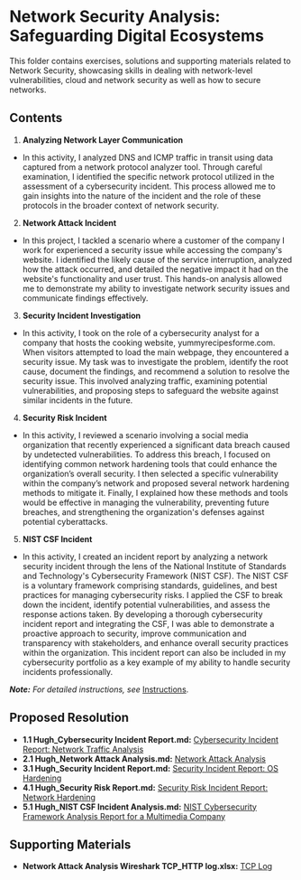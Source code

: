 # Network Security Analysis: Safeguarding Digital Ecosystems

This folder contains exercises, solutions and supporting materials related to Network Security, showcasing skills in dealing with network-level vulnerabilities, cloud and network security as well as how to secure networks.

## Contents
1. **Analyzing Network Layer Communication**
- In this activity, I analyzed DNS and ICMP traffic in transit using data captured from a network protocol analyzer tool. Through careful examination, I identified the specific network protocol utilized in the assessment of a cybersecurity incident. This process allowed me to gain insights into the nature of the incident and the role of these protocols in the broader context of network security.
  
2. **Network Attack Incident**
- In this project, I tackled a scenario where a customer of the company I work for experienced a security issue while accessing the company's website. I identified the likely cause of the service interruption, analyzed how the attack occurred, and detailed the negative impact it had on the website's functionality and user trust. This hands-on analysis allowed me to demonstrate my ability to investigate network security issues and communicate findings effectively.

3. **Security Incident Investigation**
- In this activity, I took on the role of a cybersecurity analyst for a company that hosts the cooking website, yummyrecipesforme.com. When visitors attempted to load the main webpage, they encountered a security issue. My task was to investigate the problem, identify the root cause, document the findings, and recommend a solution to resolve the security issue. This involved analyzing traffic, examining potential vulnerabilities, and proposing steps to safeguard the website against similar incidents in the future.

4. **Security Risk Incident**
- In this activity, I reviewed a scenario involving a social media organization that recently experienced a significant data breach caused by undetected vulnerabilities. To address this breach, I focused on identifying common network hardening tools that could enhance the organization’s overall security. I then selected a specific vulnerability within the company’s network and proposed several network hardening methods to mitigate it. Finally, I explained how these methods and tools would be effective in managing the vulnerability, preventing future breaches, and strengthening the organization's defenses against potential cyberattacks.

5. **NIST CSF Incident**
- In this activity, I created an incident report by analyzing a network security incident through the lens of the National Institute of Standards and Technology's Cybersecurity Framework (NIST CSF). The NIST CSF is a voluntary framework comprising standards, guidelines, and best practices for managing cybersecurity risks. I applied the CSF to break down the incident, identify potential vulnerabilities, and assess the response actions taken. By developing a thorough cybersecurity incident report and integrating the CSF, I was able to demonstrate a proactive approach to security, improve communication and transparency with stakeholders, and enhance overall security practices within the organization. This incident report can also be included in my cybersecurity portfolio as a key example of my ability to handle security incidents professionally.

***Note:** For detailed instructions, see* [Instructions](Instructions.md).

## Proposed Resolution
- **1.1 Hugh_Cybersecurity Incident Report.md:** [Cybersecurity Incident Report: Network Traffic Analysis](https://github.com/Hugh-Kumbi/Cybersecurity-Portfolio/blob/main/II.%20Network%20Security/1.1%20Hugh_Cybersecurity%20Incident%20Report.md)
- **2.1 Hugh_Network Attack Analysis.md:** [Network Attack Analysis](https://github.com/Hugh-Kumbi/Cybersecurity-Portfolio/blob/main/II.%20Network%20Security/2.1%20Hugh_Network%20Attack%20Analysis.md)
- **3.1 Hugh_Security Incident Report.md:** [Security Incident Report: OS Hardening](https://github.com/Hugh-Kumbi/Cybersecurity-Portfolio/blob/main/II.%20Network%20Security/3.1%20Hugh_Security%20Incident%20Report.md)
- **4.1 Hugh_Security Risk Report.md:** [Security Risk Incident Report: Network Hardening](https://github.com/Hugh-Kumbi/Cybersecurity-Portfolio/blob/main/II.%20Network%20Security/4.1%20Hugh_Security%20Risk%20Report.md)
- **5.1 Hugh_NIST CSF Incident Analysis.md:** [NIST Cybersecurity Framework Analysis Report for a Multimedia Company](https://github.com/Hugh-Kumbi/Cybersecurity-Portfolio/blob/main/II.%20Network%20Security/5.1%20Hugh_NIST%20CSF%20Incident%20Analysis.md)

## Supporting Materials
- **Network Attack Analysis Wireshark TCP_HTTP log.xlsx:** [TCP Log](https://github.com/Hugh-Kumbi/Cybersecurity-Portfolio/blob/main/II.%20Network%20Security/Network%20Attack%20Analysis%20Wireshark%20TCP_HTTP%20log.xlsx)
